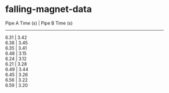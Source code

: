 # falling-magnet-data


Pipe A Time (s) | Pipe B Time (s) 
_____            ______
6.31      |      3.42            
6.38      |      3.45            
6.35      |      3.41            
6.48      |      3.15            
6.24      |      3.12            
6.21      |      3.28            
6.49      |      3.44            
6.45      |      3.26            
6.56      |      3.22            
6.59      |      3.20           
